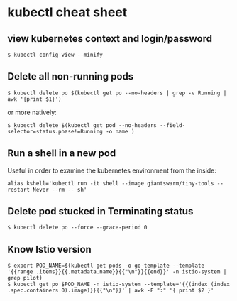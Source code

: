 # kubectl cheat sheet

## view kubernetes context and login/password

`$ kubectl config view --minify`

## Delete all non-running pods

`$ kubectl delete po $(kubectl get po --no-headers | grep -v Running | awk '{print $1}')`

or more natively:

`$ kubectl delete $(kubectl get pod --no-headers --field-selector=status.phase!=Running -o name )`

## Run a shell in a new pod 

Useful in order to examine the kubernetes environment from the inside:

`alias kshell='kubectl run -it shell --image giantswarm/tiny-tools --restart Never --rm -- sh'`

## Delete pod stucked in Terminating status

`$ kubectl delete po --force --grace-period 0`

## Know Istio version

```
$ export POD_NAME=$(kubectl get pods -o go-template --template '{{range .items}}{{.metadata.name}}{{"\n"}}{{end}}' -n istio-system | grep pilot)
$ kubectl get po $POD_NAME -n istio-system --template='{{(index (index .spec.containers 0).image)}}{{"\n"}}' | awk -F ":" '{ print $2 }'
```
